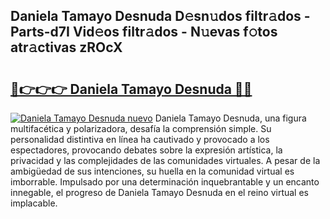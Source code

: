 ## Daniela Tamayo Desnuda D𝚎sn𝚞dos filtr𝚊dos - Parts-d7I Vid𝚎os filtr𝚊dos - N𝚞evas f𝚘tos atr𝚊ctivas zROcX

# <h2><a href="http://mb0hbim.tromn.icu/?c=Daniela+Tamayo+Desnuda">🔗👉👉👉 Daniela Tamayo Desnuda 🔗🔗</a></h2>

[![Daniela Tamayo Desnuda nuevo](https://i.imgur.com/pEAQMta.gif)](http://mb0hbim.tromn.icu/?c=Daniela+Tamayo+Desnuda)
Daniela Tamayo Desnuda, una figura multifacética y polarizadora, desafía la comprensión simple. Su personalidad distintiva en línea ha cautivado y provocado a los espectadores, provocando debates sobre la expresión artística, la privacidad y las complejidades de las comunidades virtuales. A pesar de la ambigüedad de sus intenciones, su huella en la comunidad virtual es imborrable. Impulsado por una determinación inquebrantable y un encanto innegable, el progreso de Daniela Tamayo Desnuda en el reino virtual es implacable.
